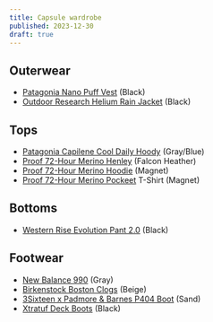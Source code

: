```yaml
---
title: Capsule wardrobe
published: 2023-12-30
draft: true
---
```


## Outerwear

- [Patagonia Nano Puff Vest]() (Black)
- [Outdoor Research Helium Rain Jacket](https://amzn.to/3RBZ8kT) (Black)

## Tops

- [Patagonia Capilene Cool Daily Hoody]() (Gray/Blue)
- [Proof 72-Hour Merino Henley]() (Falcon Heather)
- [Proof 72-Hour Merino Hoodie]() (Magnet)
- [Proof 72-Hour Merino Pockeet]() T-Shirt (Magnet)

## Bottoms

- [Western Rise Evolution Pant 2.0](https://westernrise.com/products/evolution-pant) (Black)

## Footwear

- [New Balance 990]() (Gray)
- [Birkenstock Boston Clogs]() (Beige)
- [3Sixteen x Padmore & Barnes P404 Boot](https://huckberry.com/store/padmore-barnes/category/p/80806-3sixteen-x-padmore-barnes-p404-boot) (Sand)
- [Xtratuf Deck Boots](https://amzn.to/4844WL7) (Black)

